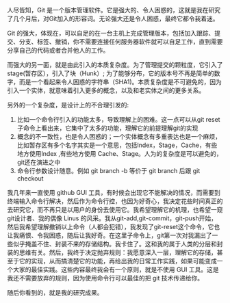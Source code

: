 人尽皆知，Git 是一个版本管理软件。它是强大的、令人困惑的，这就是我在研究了几个月后，对Git加入的形容词。无论强大还是令人困惑，最终它都令我着迷。

 Git 的强大，体现在，可以自足的在一台主机上完成管理版本，包括加入跟踪、提交、分支、标签、撤销，你不需要连接任何服务器软件就可以自足工作，直到需要分享自己的代码或者合并他人的工作。

 而强大的另一面，就是由此引入的本质复杂度。为了管理提交的颗粒度，它引入了stage(暂存区），引入了块（Hunk）; 为了能够分布，它的版本号不再是简单的数字，而是一个看起来令人困惑的字符串（SHA1)。本质复杂度是不可避免的，因为引入一个实体，就意味着引入更多的概念，以及和老实体之间的更多关系。

另外的一个复杂度，是设计上的不合理引发的:

1. 比如一个命令行引入的功能太多，导致理解上的困难。这一点可以从git reset 子命令上看出来，它集中了太多的功能，理解它的前提理解git的实现
2. 概念的不一致性，也是令人困惑的；一个实体概念有多重表达也是一个麻烦，比如暂存区有多个名字其实是一个意思，包括Index，Stage，Cache，有些地方使用Index
 ,有些地方使用 Cache、Stage。人为的复杂度是可以避免的，git还在演进之中
3. 命令行参数设计随意。例如 git branch -b 等价于 git branch 后跟 git checkout 


 我几年来一直使用 github GUI 工具，有时候会出现它不能解决的情况，而需要到终端输入命令行解决，然后作为命令行控，也因为好奇心，我决定花些时间真正的去研究它，而不再只是以用户的身份去使用它。我希望理解它的机理，也希望一窥git设计者、我的偶像 Linus 的风采。我从git-add,git-commit，git-push开始，然后我希望理解撤销以上命令（人都会犯错），我发现了git-reset这个命令，它也让我痛恨、令我困惑，随后让我好奇。在这里子命令上，git第一次对我漏出了一些似乎掩盖不住、封装不来的存储结构。我卡住了。这和我的属于人类的分层和封装的思维有关。然后，我终于决定抛弃规则：我愿意深入一层，理解它的存储，甚至于它的实现，从而搞清楚它的功能，再给出我的日常工作实践，如果可能变成一个大家的最佳实践。这些内容最终我会有一个原则，就是不使用 GUI 工具。这是我还不需要放弃的规则，因为使用命令行可以最佳的把 git 技术传递给你。

 随后你看到的，就是我的研究成果。



